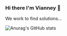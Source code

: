 ### Hi there I'm Vianney 👋

We work to find solutions...

![Anurag's GitHub stats](https://github-readme-stats.vercel.app/api?username=vianneyyovo&show_icons=true&icon_color=ffffff&theme=tokyonight&title_color=ffffff&text_color=fffff)
